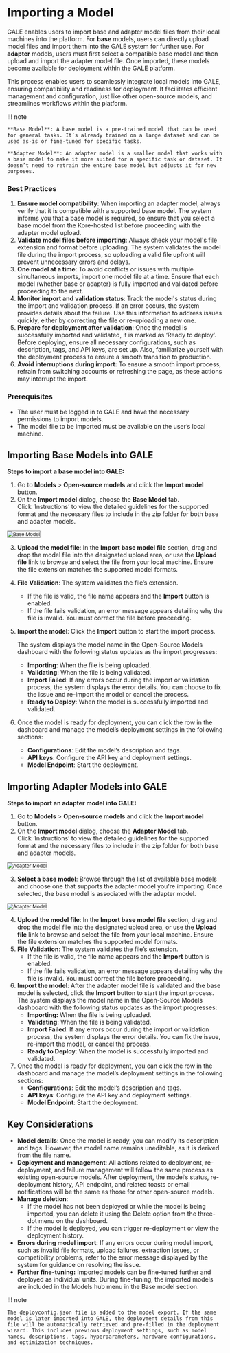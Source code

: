 # Importing a Model

GALE enables users to import base and adapter model files from their local machines into the platform. For **base** models, users can directly upload model files and import them into the GALE system for further use. For **adapter** models, users must first select a compatible base model and then upload and import the adapter model file. Once imported, these models become available for deployment within the GALE platform.

This process enables users to seamlessly integrate local models into GALE, ensuring compatibility and readiness for deployment. It facilitates efficient management and configuration,  just like other open-source models, and streamlines workflows within the platform.

!!! note

    **Base Model**: A base model is a pre-trained model that can be used for general tasks. It’s already trained on a large dataset and can be used as-is or fine-tuned for specific tasks.

    **Adapter Model**: An adapter model is a smaller model that works with a base model to make it more suited for a specific task or dataset. It doesn’t need to retrain the entire base model but adjusts it for new purposes.


### Best Practices

1. **Ensure model compatibility**: When importing an adapter model, always verify that it is compatible with a supported base model. The system informs you that a base model is required, so ensure that you select a base model from the Kore-hosted list before proceeding with the adapter model upload.
2. **Validate model files before importing**: Always check your model's file extension and format before uploading. The system validates the model file during the import process, so uploading a valid file upfront will prevent unnecessary errors and delays.
3. **One model at a time**: To avoid conflicts or issues with multiple simultaneous imports, import one model file at a time. Ensure that each model (whether base or adapter) is fully imported and validated before proceeding to the next.
4. **Monitor import and validation status**: Track the model's status during the import and validation process. If an error occurs, the system provides details about the failure. Use this information to address issues quickly, either by correcting the file or re-uploading a new one.
5. **Prepare for deployment after validation**: Once the model is successfully imported and validated, it is marked as ‘Ready to deploy’. Before deploying, ensure all necessary configurations, such as description, tags, and API keys, are set up. Also, familiarize yourself with the deployment process to ensure a smooth transition to production.
6. **Avoid interruptions during import:** To ensure a smooth import process, refrain from switching accounts or refreshing the page, as these actions may interrupt the import.


### Prerequisites

* The user must be logged in to GALE and have the necessary permissions to import models.
* The model file to be imported must be available on the user’s local machine.


## Importing Base Models into GALE

**Steps to import a base model into GALE:**

1. Go to **Models** > **Open-source models** and click the **Import model** button.
2. On the **Import model** dialog, choose the **Base Model** tab.  
Click ‘Instructions’ to view the detailed guidelines for the supported format and the necessary files to include in the zip folder for both base and adapter models.

<img src="../images/base_model.png" alt="Base Model" title="Base Model" style="border: 1px solid gray; zoom:80%;">

3. **Upload the model file**: In the **Import base model file** section, drag and drop the model file into the designated upload area, or use the **Upload file** link to browse and select the file from your local machine. Ensure the file extension matches the supported model formats.
4. **File Validation**: The system validates the file’s extension.
    * If the file is valid, the file name appears and the **Import** button is enabled.
    * If the file fails validation, an error message appears detailing why the file is invalid. You must correct the file before proceeding.
5. **Import the model**: Click the **Import** button to start the import process.

    The system displays the model name in the Open-Source Models dashboard with the following status updates as the import progresses:

    * **Importing**: When the file is being uploaded.
    * **Validating**: When the file is being validated.
    * **Import Failed**: If any errors occur during the import or validation process, the system displays the error details. You can choose to fix the issue and re-import the model or cancel the process.
    * **Ready to Deploy**: When the model is successfully imported and validated.  

6. Once the model is ready for deployment, you can click the row in the dashboard and manage the model’s deployment settings in the following sections:
    * **Configurations**: Edit the model’s description and tags.
    * **API keys**: Configure the API key and deployment settings.
    * **Model Endpoint**: Start the deployment.


## Importing Adapter Models into GALE

**Steps to import an adapter model into GALE:**

1. Go to **Models** > **Open-source models** and click the **Import model** button.
2. On the **Import model** dialog, choose the **Adapter Model** tab.  
Click ‘Instructions’ to view the detailed guidelines for the supported format and the necessary files to include in the zip folder for both base and adapter models.

<img src="../images/adapter_model.png" alt="Adapter Model" title="Adapter Model" style="border: 1px solid gray; zoom:80%;">

3. **Select a base model**: Browse through the list of available base models and choose one that supports the adapter model you're importing. Once selected, the base model is associated with the adapter model.

<img src="../images/adapter_model_details.png" alt="Adapter Model" title="Adapter Model" style="border: 1px solid gray; zoom:80%;">  

4. **Upload the model file**: In the **Import base model file** section, drag and drop the model file into the designated upload area, or use the **Upload file** link to browse and select the file from your local machine. Ensure the file extension matches the supported model formats.
5. **File Validation**: The system validates the file’s extension.
    * If the file is valid, the file name appears and the **Import** button is enabled.
    * If the file fails validation, an error message appears detailing why the file is invalid. You must correct the file before proceeding. 
6. **Import the model**: After the adapter model file is validated and the base model is selected, click the **Import** button to start the import process. The system displays the model name in the Open-Source Models dashboard with the following status updates as the import progresses:
    * **Importing:** When the file is being uploaded.
    * **Validating**: When the file is being validated.
    * **Import Failed**: If any errors occur during the import or validation process, the system displays the error details. You can fix the issue, re-import the model, or cancel the process.
    * **Ready to Deploy**: When the model is successfully imported and validated.
7. Once the model is ready for deployment, you can click the row in the dashboard and manage the model’s deployment settings in the following sections:
    * **Configurations**: Edit the model’s description and tags.
    * **API keys**: Configure the API key and deployment settings.
    * **Model Endpoint**: Start the deployment.


## Key Considerations

* **Model details**: Once the model is ready, you can modify its description and tags. However, the model name remains uneditable, as it is derived from the file name.
* **Deployment and management**: All actions related to deployment, re-deployment, and failure management will follow the same process as existing open-source models. After deployment, the model’s status, re-deployment history, API endpoint, and related toasts or email notifications will be the same as those for other open-source models.
* **Manage deletion**:
    * If the model has not been deployed or while the model is being imported, you can delete it using the Delete option from the three-dot menu on the dashboard.
    * If the model is deployed, you can trigger re-deployment or view the deployment history.
* **Errors during model import**: If any errors occur during model import, such as invalid file formats, upload failures, extraction issues, or compatibility problems, refer to the error message displayed by the system for guidance on resolving the issue.
* **Further fine-tuning:** Imported models can be fine-tuned further and deployed as individual units. During fine-tuning, the imported models are included in the Models hub menu in the Base model section. 


!!! note

    The deployconfig.json file is added to the model export. If the same model is later imported into GALE, the deployment details from this file will be automatically retrieved and pre-filled in the deployment wizard. This includes previous deployment settings, such as model names, descriptions, tags, hyperparameters, hardware configurations, and optimization techniques.


